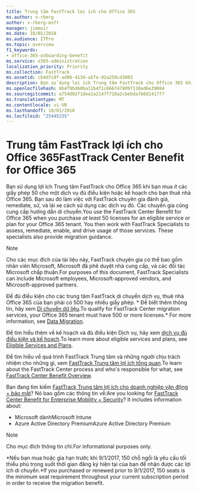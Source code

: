 ```yaml
---
title: Trung tâm FastTrack lợi ích cho Office 365
ms.author: v-rberg
author: v-rberg-msft
manager: jimmuir
ms.date: 10/01/2018
ms.audience: ITPro
ms.topic: overview
f1_keywords:
- office-365-onboarding-benefit
ms.service: o365-administration
localization_priority: Priority
ms.collection: FastTrack
ms.assetid: cb4d7c0f-ad86-4134-a5fe-92a250cd3003
description: Bạn sử dụng lợi ích Trung tâm FastTrack cho Office 365 khi bạn mua giấy phép ít nhất 50 cho một dịch vụ đủ điều kiện hoặc kế hoạch cho bạn thuê nhà Office 365. Bạn sau đó làm việc với FastTrack chuyên gia đánh giá, remediate, sử, và lái xe cách sử dụng các dịch vụ đó. Các chuyên gia cũng cung cấp hướng dẫn di chuyển.
ms.openlocfilehash: 6b4f9bd60ba11b4f1c6667478097110ad6e39084
ms.sourcegitcommit: a754d02f1dea1a2147f716a2cbebda7b68141777
ms.translationtype: MT
ms.contentlocale: vi-VN
ms.lasthandoff: 10/01/2018
ms.locfileid: "25445235"
---
```

# <a name="fasttrack-center-benefit-for-office-365"></a><span data-ttu-id="33308-105">Trung tâm FastTrack lợi ích cho Office 365</span><span class="sxs-lookup"><span data-stu-id="33308-105">FastTrack Center Benefit for Office 365</span></span>

<span data-ttu-id="33308-p102">Bạn sử dụng lợi ích Trung tâm FastTrack cho Office 365 khi bạn mua *ít* các giấy phép 50 cho một dịch vụ đủ điều kiện hoặc kế hoạch cho bạn thuê nhà Office 365. Bạn sau đó làm việc với FastTrack chuyên gia đánh giá, remediate, sử, và lái xe cách sử dụng các dịch vụ đó. Các chuyên gia cũng cung cấp hướng dẫn di chuyển.</span><span class="sxs-lookup"><span data-stu-id="33308-p102">You use the FastTrack Center Benefit for Office 365 when you purchase  *at least*  50 licenses for an eligible service or plan for your Office 365 tenant. You then work with FastTrack Specialists to assess, remediate, enable, and drive usage of those services. These specialists also provide migration guidance.</span></span> 
  
> [!NOTE]
> <span data-ttu-id="33308-109">Cho các mục đích của tài liệu này, FastTrack chuyên gia có thể bao gồm nhân viên Microsoft, Microsoft đã phê duyệt nhà cung cấp, và các đối tác Microsoft chấp thuận.</span><span class="sxs-lookup"><span data-stu-id="33308-109">For purposes of this document, FastTrack Specialists can include Microsoft employees, Microsoft-approved vendors, and Microsoft-approved partners.</span></span> 
  
<span data-ttu-id="33308-110">Để đủ điều kiện cho các trung tâm FastTrack di chuyển dịch vụ, thuê nhà Office 365 của bạn phải có 500 hay nhiều giấy phép. \* Để biết thêm thông tin, hãy xem [Di chuyển dữ liệu](O365-data-migration.md).</span><span class="sxs-lookup"><span data-stu-id="33308-110">To qualify for FastTrack Center migration services, your Office 365 tenant must have 500 or more licenses.\* For more information, see [Data Migration](O365-data-migration.md).</span></span>
  
<span data-ttu-id="33308-111">Để tìm hiểu thêm về kế hoạch và đủ điều kiện Dịch vụ, hãy xem [dịch vụ đủ điều kiện và kế hoạch](O365-eligible-services-and-plans.md).</span><span class="sxs-lookup"><span data-stu-id="33308-111">To learn more about eligible services and plans, see [Eligible Services and Plans](O365-eligible-services-and-plans.md).</span></span>
  
<span data-ttu-id="33308-112">Để tìm hiểu về quá trình FastTrack Trung tâm và những người chịu trách nhiệm cho những gì, xem [FastTrack Trung tâm lợi ích tổng quan](O365-fasttrack-benefit-overview.md).</span><span class="sxs-lookup"><span data-stu-id="33308-112">To learn about the FastTrack Center process and who's responsible for what, see [FastTrack Center Benefit Overview](O365-fasttrack-benefit-overview.md).</span></span>
  
<span data-ttu-id="33308-p103">Bạn đang tìm kiếm [FastTrack Trung tâm lợi ích cho doanh nghiệp vận động + bảo mật](https://go.microsoft.com/fwlink/?linkid=2005312)? Nó bao gồm các thông tin về:</span><span class="sxs-lookup"><span data-stu-id="33308-p103">Are you looking for [FastTrack Center Benefit for Enterprise Mobility + Security](https://go.microsoft.com/fwlink/?linkid=2005312)? It includes information about:</span></span>
  
- <span data-ttu-id="33308-115">Microsoft dành</span><span class="sxs-lookup"><span data-stu-id="33308-115">Microsoft Intune</span></span>    
- <span data-ttu-id="33308-116">Azure Active Directory Premium</span><span class="sxs-lookup"><span data-stu-id="33308-116">Azure Active Directory Premium</span></span> 
    
> [!NOTE]
> <span data-ttu-id="33308-117">Cho mục đích thông tin chỉ.</span><span class="sxs-lookup"><span data-stu-id="33308-117">For informational purposes only.</span></span> 
  
<span data-ttu-id="33308-118">\*Nếu bạn mua hoặc gia hạn trước khi 9/1/2017, 150 chỗ ngồi là yêu cầu tối thiểu phủ trong suốt thời gian đăng ký hiện tại của bạn để nhận được các lợi ích di chuyển.</span><span class="sxs-lookup"><span data-stu-id="33308-118">\*If you purchased or renewed prior to 9/1/2017, 150 seats is the minimum seat requirement throughout your current subscription period in order to receive the migration benefit.</span></span>
  

 
